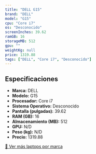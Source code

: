 ```yaml
---
title: "DELL G15"
brand: "DELL"
model: "G15"
cpu: "Core i7"
os: "Desconocido"
screenInches: 39.62
ramGB: 16
storageMB: 512
gpu: ""
weightKg: null
price: 1319.88
tags: ["DELL", "Core i7", "Desconocido"]
---
```

## Especificaciones

- **Marca:** DELL
- **Modelo:** G15
- **Procesador:** Core i7
- **Sistema Operativo:** Desconocido
- **Pantalla (pulgadas):** 39.62
- **RAM (GB):** 16
- **Almacenamiento (MB):** 512
- **GPU:** N/D
- **Peso (kg):** N/D
- **Precio:** 1319.88

[:rocket: Ver más laptops por marca](/brand/dell)
